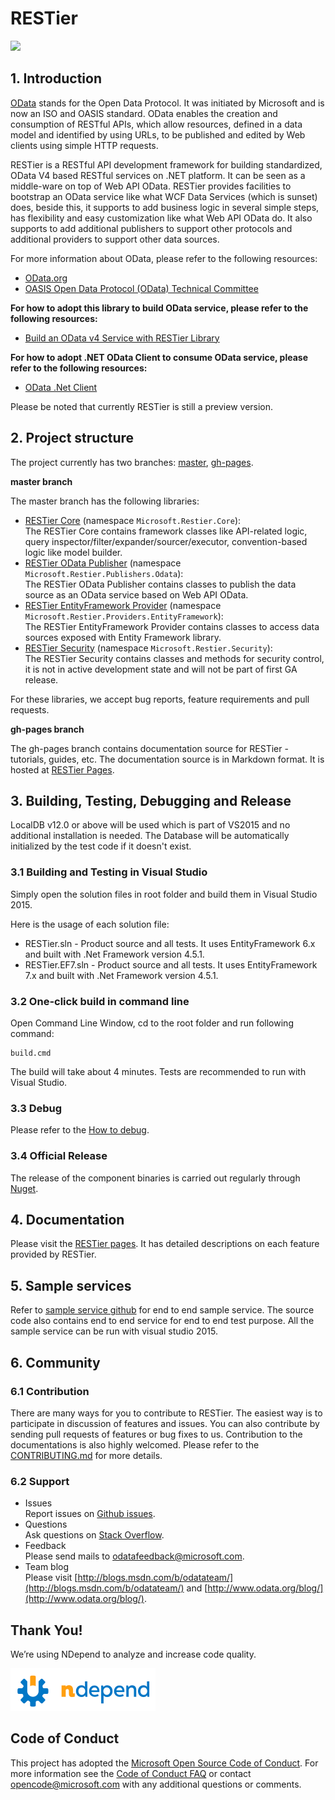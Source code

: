 # RESTier
<img src="https://identitydivision.visualstudio.com/_apis/public/build/definitions/2cfe7ec3-b94f-4ab9-85ab-2ebff928f3fd/100/badge"/>

## 1. Introduction
[OData](http://www.odata.org/ "OData") stands for the Open Data Protocol. It was initiated by Microsoft and is now an ISO and OASIS standard. OData enables the creation and consumption of RESTful APIs, which allow resources, defined in a data model and identified by using URLs, to be published and edited by Web clients using simple HTTP requests.

RESTier is a RESTful API development framework for building standardized, OData V4 based RESTful services on .NET platform. It can be seen as a middle-ware on top of Web API OData. RESTier provides facilities to bootstrap an OData service like what WCF Data Services (which is sunset) does, beside this, it supports to add business logic in several simple steps, has flexibility and easy customization like what Web API OData do. It also supports to add additional publishers to support other protocols and additional providers to support other data sources.

For more information about OData, please refer to the following resources:
- [OData.org](http://www.odata.org/)
- [OASIS Open Data Protocol (OData) Technical Committee](https://www.oasis-open.org/committees/tc_home.php?wg_abbrev=odata)

**For how to adopt this library to build OData service, please refer to the following resources:**
- [Build an OData v4 Service with RESTier Library](http://odata.github.io/RESTier/#01-01-Introduction)

**For how to adopt .NET OData Client to consume OData service, please refer to the following resources:**
- [OData .Net Client](http://odata.github.io/odata.net/#04-01-basic-crud-operations)

Please be noted that currently RESTier is still a preview version.

## 2. Project structure
The project currently has two branches: [master](https://github.com/OData/RESTier/tree/master), [gh-pages](https://github.com/OData/RESTier/tree/gh-pages).

**master branch**

The master branch has the following libraries:
- [RESTier Core](https://www.nuget.org/packages/Microsoft.Restier.Core/) (namespace `Microsoft.Restier.Core`):<br />The RESTier Core contains framework classes like API-related logic, query inspector/filter/expander/sourcer/executor, convention-based logic like model builder.
- [RESTier OData Publisher](https://www.nuget.org/packages/Microsoft.Restier.Publishers.Odata/) (namespace `Microsoft.Restier.Publishers.Odata`):<br />The RESTier OData Publisher contains classes to publish the data source as an OData service based on Web API OData.
- [RESTier EntityFramework Provider](https://www.nuget.org/packages/Microsoft.Restier.Providers.EntityFramework/) (namespace `Microsoft.Restier.Providers.EntityFramework`):<br />The RESTier EntityFramework Provider contains classes to access data sources exposed with Entity Framework library.
- [RESTier Security](https://www.nuget.org/packages/Microsoft.Restier.Security/) (namespace `Microsoft.Restier.Security`):<br />The RESTier Security contains classes and methods for security control, it is not in active development state and will not be part of first GA release.

For these libraries, we accept bug reports, feature requirements and pull requests. 


**gh-pages branch**

The gh-pages branch contains documentation source for RESTier - tutorials, guides, etc.  The documentation source is in Markdown format. It is hosted at [RESTier Pages](http://odata.github.io/RESTier "RESTier Pages").

## 3. Building, Testing, Debugging and Release
LocalDB v12.0 or above will be used which is part of VS2015 and no additional installation is needed. The Database will be automatically initialized by the test code if it doesn't exist.

### 3.1 Building and Testing in Visual Studio
Simply open the solution files in root folder and build them in Visual Studio 2015.

Here is the usage of each solution file:
- RESTier.sln - Product source and all tests. It uses EntityFramework 6.x and built with .Net Framework version 4.5.1.
- RESTier.EF7.sln - Product source and all tests. It uses EntityFramework 7.x and built with .Net Framework version 4.5.1.

### 3.2 One-click build in command line
Open Command Line Window, cd to the root folder and run following command:

```
build.cmd
```

The build will take about 4 minutes. Tests are recommended to run with Visual Studio.

### 3.3 Debug
Please refer to the [How to debug](http://odata.github.io/WebApi/10-01-debug-webapi-source).

### 3.4 Official Release
The release of the component binaries is carried out regularly through [Nuget](http://www.nuget.org/).

## 4. Documentation
Please visit the [RESTier pages](http://odata.github.io/RESTier). It has detailed descriptions on each feature provided by RESTier.

## 5. Sample services
Refer to [sample service github](https://github.com/OData/ODataSamples/tree/master/RESTier) for end to end sample service. The source code also contains end to end service for end to end test purpose. All the sample service can be run with visual studio 2015.

## 6. Community
### 6.1 Contribution
There are many ways for you to contribute to RESTier. The easiest way is to participate in discussion of features and issues. You can also contribute by sending pull requests of features or bug fixes to us. Contribution to the documentations is also highly welcomed. Please refer to the [CONTRIBUTING.md](https://github.com/OData/RESTier/blob/master/.github/CONTRIBUTING.md) for more details.

### 6.2 Support
- Issues<br />Report issues on [Github issues](https://github.com/OData/RESTier/issues).
- Questions<br />Ask questions on [Stack Overflow](http://stackoverflow.com/questions/ask?tags=odata).
- Feedback<br />Please send mails to [odatafeedback@microsoft.com](mailto:odatafeedback@microsoft.com).
- Team blog<br />Please visit [http://blogs.msdn.com/b/odatateam/](http://blogs.msdn.com/b/odatateam/) and [http://www.odata.org/blog/](http://www.odata.org/blog/).

## Thank You!

We’re using NDepend to analyze and increase code quality.

[![NDepend](images/ndependlogo.png)](http://www.ndepend.com)

## Code of Conduct

This project has adopted the [Microsoft Open Source Code of Conduct](https://opensource.microsoft.com/codeofconduct/). For more information see the [Code of Conduct FAQ](https://opensource.microsoft.com/codeofconduct/faq/) or contact [opencode@microsoft.com](mailto:opencode@microsoft.com) with any additional questions or comments.
